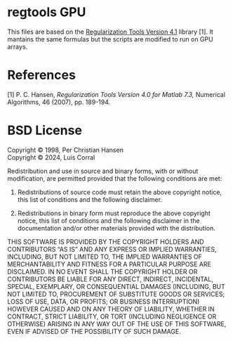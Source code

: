 # regtools GPU

This files are based on the [Regularization Tools Version 4.1](http://www2.compute.dtu.dk/~pcha/Regutools/) library [1]. It mantains the same formulas but the scripts are modified to run on GPU arrays.

# References

[1] P. C. Hansen, *Regularization Tools Version 4.0 for Matlab 7.3,* Numerical Algorithms, 46 (2007), pp. 189-194. 

# BSD License
Copyright © 1998, Per Christian Hansen<br/>
Copyright © 2024, Luis Corral

Redistribution and use in source and binary forms, with or without modification, are permitted provided that the following conditions are met:

1. Redistributions of source code must retain the above copyright notice, this list of conditions and the following disclaimer.

2. Redistributions in binary form must reproduce the above copyright notice, this list of conditions and the following disclaimer in the documentation and/or other materials provided with the distribution.

THIS SOFTWARE IS PROVIDED BY THE COPYRIGHT HOLDERS AND CONTRIBUTORS “AS IS” AND ANY EXPRESS OR IMPLIED WARRANTIES, INCLUDING, BUT NOT LIMITED TO, THE IMPLIED WARRANTIES OF MERCHANTABILITY AND FITNESS FOR A PARTICULAR PURPOSE ARE DISCLAIMED. IN NO EVENT SHALL THE COPYRIGHT HOLDER OR CONTRIBUTORS BE LIABLE FOR ANY DIRECT, INDIRECT, INCIDENTAL, SPECIAL, EXEMPLARY, OR CONSEQUENTIAL DAMAGES (INCLUDING, BUT NOT LIMITED TO, PROCUREMENT OF SUBSTITUTE GOODS OR SERVICES; LOSS OF USE, DATA, OR PROFITS; OR BUSINESS INTERRUPTION) HOWEVER CAUSED AND ON ANY THEORY OF LIABILITY, WHETHER IN CONTRACT, STRICT LIABILITY, OR TORT (INCLUDING NEGLIGENCE OR OTHERWISE) ARISING IN ANY WAY OUT OF THE USE OF THIS SOFTWARE, EVEN IF ADVISED OF THE POSSIBILITY OF SUCH DAMAGE.
